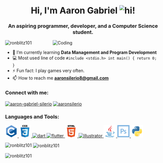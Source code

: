 
<h1 align="center">Hi, I'm Aaron Gabriel  <img width="28px" height="28px" alt="hi!" src="https://user-images.githubusercontent.com/1303154/88677602-1635ba80-d120-11ea-84d8-d263ba5fc3c0.gif"></h1>
<h3 align="center">An aspiring programmer, developer, and a Computer Science student.</h3>
<img align="right" alt="Coding" width="350" src="https://i.giphy.com/media/3orif0rjs49gsPWg1y/giphy.gif">

<p align="left"> <img src="https://komarev.com/ghpvc/?username=ronblitz101&label=Profile%20views&color=0e75b6&style=flat" alt="ronblitz101" /> </p>

- 🌱 I’m currently learning **Data Management and Program Development**
- 💻 Most used line of code `#include <stdio.h> int main() { return 0; }`
- ⚡ Fun fact: I play games very often.
- 📫 How to reach me **aaronsilerio8@gmail.com**

<h3 align="left">Connect with me:</h3>
<p align="left">
<a href="https://linkedin.com/in/aaron-gabriel-silerio" target="blank"><img align="center" src="https://raw.githubusercontent.com/rahuldkjain/github-profile-readme-generator/master/src/images/icons/Social/linked-in-alt.svg" alt="aaron-gabriel-silerio" height="30" width="40" /></a>
<a href="https://www.behance.net/aaronsilerio" target="blank"><img align="center" src="https://raw.githubusercontent.com/rahuldkjain/github-profile-readme-generator/master/src/images/icons/Social/behance.svg" alt="aaronsilerio" height="30" width="40" /></a>
</p>

<h3 align="left">Languages and Tools:</h3>
<p align="left"> <a href="https://www.cprogramming.com/" target="_blank" rel="noreferrer"> <img src="https://raw.githubusercontent.com/devicons/devicon/master/icons/c/c-original.svg" alt="c" width="40" height="40"/> </a> <a href="https://www.w3schools.com/css/" target="_blank" rel="noreferrer"> <img src="https://raw.githubusercontent.com/devicons/devicon/master/icons/css3/css3-original-wordmark.svg" alt="css3" width="40" height="40"/> </a> <a href="https://dart.dev" target="_blank" rel="noreferrer"> <img src="https://www.vectorlogo.zone/logos/dartlang/dartlang-icon.svg" alt="dart" width="40" height="40"/> </a> <a href="https://flutter.dev" target="_blank" rel="noreferrer"> <img src="https://www.vectorlogo.zone/logos/flutterio/flutterio-icon.svg" alt="flutter" width="40" height="40"/> </a> <a href="https://www.w3.org/html/" target="_blank" rel="noreferrer"> <img src="https://raw.githubusercontent.com/devicons/devicon/master/icons/html5/html5-original-wordmark.svg" alt="html5" width="40" height="40"/> </a> <a href="https://www.adobe.com/in/products/illustrator.html" target="_blank" rel="noreferrer"> <img src="https://www.vectorlogo.zone/logos/adobe_illustrator/adobe_illustrator-icon.svg" alt="illustrator" width="40" height="40"/> </a> <a href="https://www.java.com" target="_blank" rel="noreferrer"> <img src="https://raw.githubusercontent.com/devicons/devicon/master/icons/java/java-original.svg" alt="java" width="40" height="40"/> </a> <a href="https://www.photoshop.com/en" target="_blank" rel="noreferrer"> <img src="https://raw.githubusercontent.com/devicons/devicon/master/icons/photoshop/photoshop-line.svg" alt="photoshop" width="40" height="40"/> </a> <a href="https://www.python.org" target="_blank" rel="noreferrer"> <img src="https://raw.githubusercontent.com/devicons/devicon/master/icons/python/python-original.svg" alt="python" width="40" height="40"/> </a> </p>


<p><img align="left" src="https://github-readme-stats.vercel.app/api/top-langs?username=ronblitz101&show_icons=true&locale=en&layout=compact" alt="ronblitz101" /></p>

<p>&nbsp;<img align="center" src="https://github-readme-stats.vercel.app/api?username=ronblitz101&show_icons=true&locale=en" alt="ronblitz101" /></p>

<p><img align="center" src="https://github-readme-streak-stats.herokuapp.com/?user=ronblitz101&" alt="ronblitz101" /></p>
